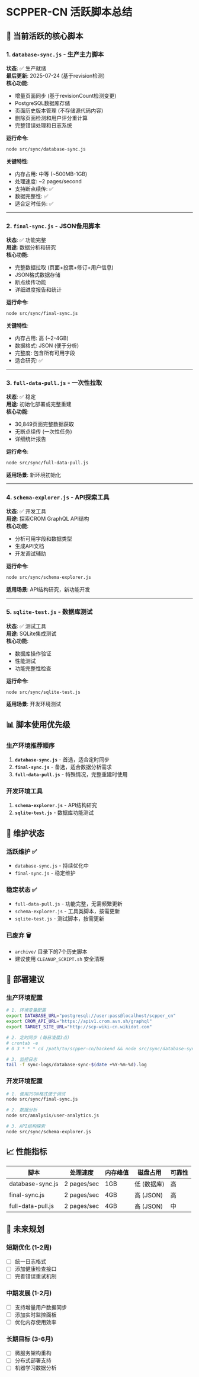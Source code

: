 # SCPPER-CN 活跃脚本总结

## 🌟 当前活跃的核心脚本

### 1. `database-sync.js` - 生产主力脚本
**状态**: ✅ 生产就绪  
**最后更新**: 2025-07-24 (基于revision检测)  
**核心功能**:
- 增量页面同步 (基于revisionCount检测变更)
- PostgreSQL数据库存储
- 页面历史版本管理 (不存储源代码内容)
- 删除页面检测和用户评分重计算
- 完整错误处理和日志系统

**运行命令**:
```bash
node src/sync/database-sync.js
```

**关键特性**:
- 内存占用: 中等 (~500MB-1GB)
- 处理速度: ~2 pages/second
- 支持断点续传: ✅
- 数据完整性: ✅
- 适合定时任务: ✅

---

### 2. `final-sync.js` - JSON备用脚本  
**状态**: ✅ 功能完整  
**用途**: 数据分析和研究  
**核心功能**:
- 完整数据拉取 (页面+投票+修订+用户信息)
- JSON格式数据存储
- 断点续传功能
- 详细进度报告和统计

**运行命令**:
```bash
node src/sync/final-sync.js  
```

**关键特性**:
- 内存占用: 高 (~2-4GB)
- 数据格式: JSON (便于分析)
- 完整度: 包含所有可用字段
- 适合研究: ✅

---

### 3. `full-data-pull.js` - 一次性拉取
**状态**: ✅ 稳定  
**用途**: 初始化部署或完整重建  
**核心功能**:
- 30,849页面完整数据获取
- 无断点续传 (一次性任务)
- 详细统计报告

**运行命令**:
```bash
node src/sync/full-data-pull.js
```

**适用场景**: 新环境初始化

---

### 4. `schema-explorer.js` - API探索工具
**状态**: ✅ 开发工具  
**用途**: 探索CROM GraphQL API结构  
**核心功能**:
- 分析可用字段和数据类型
- 生成API文档
- 开发调试辅助

**运行命令**:
```bash
node src/sync/schema-explorer.js
```

**适用场景**: API结构研究，新功能开发

---

### 5. `sqlite-test.js` - 数据库测试
**状态**: ✅ 测试工具  
**用途**: SQLite集成测试  
**核心功能**:
- 数据库操作验证
- 性能测试
- 功能完整性检查

**运行命令**:
```bash
node src/sync/sqlite-test.js
```

**适用场景**: 开发环境测试

## 📊 脚本使用优先级

### 生产环境推荐顺序
1. **`database-sync.js`** - 首选，适合定时同步
2. **`final-sync.js`** - 备选，适合数据分析需求
3. **`full-data-pull.js`** - 特殊情况，完整重建时使用

### 开发环境工具
1. **`schema-explorer.js`** - API结构研究
2. **`sqlite-test.js`** - 数据库功能测试

## 🔧 维护状态

### 活跃维护 ✅
- `database-sync.js` - 持续优化中
- `final-sync.js` - 稳定维护

### 稳定状态 ✅  
- `full-data-pull.js` - 功能完整，无需频繁更新
- `schema-explorer.js` - 工具类脚本，按需更新
- `sqlite-test.js` - 测试脚本，按需更新

### 已废弃 🗑️
- `archive/` 目录下的7个历史脚本
- 建议使用 `CLEANUP_SCRIPT.sh` 安全清理

## 🚀 部署建议

### 生产环境配置
```bash
# 1. 环境变量配置
export DATABASE_URL="postgresql://user:pass@localhost/scpper_cn"
export CROM_API_URL="https://apiv1.crom.avn.sh/graphql"
export TARGET_SITE_URL="http://scp-wiki-cn.wikidot.com"

# 2. 定时同步 (每日凌晨3点)
# crontab -e
# 0 3 * * * cd /path/to/scpper-cn/backend && node src/sync/database-sync.js

# 3. 监控日志
tail -f sync-logs/database-sync-$(date +%Y-%m-%d).log
```

### 开发环境配置
```bash
# 1. 使用JSON格式便于调试
node src/sync/final-sync.js

# 2. 数据分析
node src/analysis/user-analytics.js

# 3. API结构探索
node src/sync/schema-explorer.js
```

## 📈 性能指标

| 脚本 | 处理速度 | 内存峰值 | 磁盘占用 | 可靠性 |
|------|----------|----------|----------|--------|
| database-sync.js | 2 pages/sec | 1GB | 低 (数据库) | 高 |
| final-sync.js | 2 pages/sec | 4GB | 高 (JSON) | 高 |
| full-data-pull.js | 2 pages/sec | 4GB | 高 (JSON) | 中 |

## 🎯 未来规划

### 短期优化 (1-2周)
- [ ] 统一日志格式
- [ ] 添加健康检查接口
- [ ] 完善错误重试机制

### 中期发展 (1-2月)  
- [ ] 支持增量用户数据同步
- [ ] 添加实时监控面板
- [ ] 优化内存使用效率

### 长期目标 (3-6月)
- [ ] 微服务架构重构
- [ ] 分布式部署支持
- [ ] 机器学习数据分析